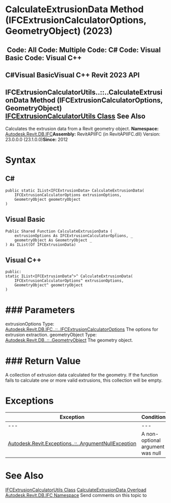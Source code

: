 # CalculateExtrusionData Method (IFCExtrusionCalculatorOptions, GeometryObject) (2023)

﻿
 Code: All Code: Multiple Code: C# Code: Visual Basic Code: Visual C++   
---  
C#Visual BasicVisual C++
Revit 2023 API  
---  
IFCExtrusionCalculatorUtils..::..CalculateExtrusionData Method (IFCExtrusionCalculatorOptions, GeometryObject)  
[IFCExtrusionCalculatorUtils Class](926b73c9-932f-d429-e316-a905a9434fca.md "IFCExtrusionCalculatorUtils Class") See Also  
---  
Calculates the extrusion data from a Revit geometry object. 
**Namespace:** [Autodesk.Revit.DB.IFC](b823fafb-1ba1-896b-4097-142c2817ce74.md "Autodesk.Revit.DB.IFC Namespace")**Assembly:** RevitAPIIFC (in RevitAPIIFC.dll) Version: 23.0.0.0 (23.1.0.0)**Since:** 2012 
# Syntax
C#  
---  
```text
public static IList<IFCExtrusionData> CalculateExtrusionData(
	IFCExtrusionCalculatorOptions extrusionOptions,
	GeometryObject geometryObject
)
```
  
Visual Basic  
---  
```text
Public Shared Function CalculateExtrusionData ( _
	extrusionOptions As IFCExtrusionCalculatorOptions, _
	geometryObject As GeometryObject _
) As IList(Of IFCExtrusionData)
```
  
Visual C++  
---  
```text
public:
static IList<IFCExtrusionData^>^ CalculateExtrusionData(
	IFCExtrusionCalculatorOptions^ extrusionOptions, 
	GeometryObject^ geometryObject
)
```
  
# ### Parameters
extrusionOptions
    Type: [Autodesk.Revit.DB.IFC..::..IFCExtrusionCalculatorOptions](3aa9bc3b-5ce0-e0ba-4211-9a08526c1c1b.md "IFCExtrusionCalculatorOptions Class") The options for extrusion extraction. 
geometryObject
    Type: [Autodesk.Revit.DB..::..GeometryObject](e0f15010-0e19-6216-e2f0-ab7978145daa.md "GeometryObject Class") The geometry object. 
# ### Return Value
A collection of extrusion data calculated for the geometry. If the function fails to calculate one or more valid extrusions, this collection will be empty. 
# Exceptions
| Exception | Condition |
| --- | --- |
| --- | --- |
| [Autodesk.Revit.Exceptions..::..ArgumentNullException](631e1424-60f4-929b-4e52-dda9dcd26316.md "ArgumentNullException Class") | A non-optional argument was null |

# See Also
[IFCExtrusionCalculatorUtils Class](926b73c9-932f-d429-e316-a905a9434fca.md "IFCExtrusionCalculatorUtils Class")
[CalculateExtrusionData Overload](9982943c-d766-bc0e-428f-4dee262f35c4.md "CalculateExtrusionData Method")
[Autodesk.Revit.DB.IFC Namespace](b823fafb-1ba1-896b-4097-142c2817ce74.md "Autodesk.Revit.DB.IFC Namespace")
Send comments on this topic to 